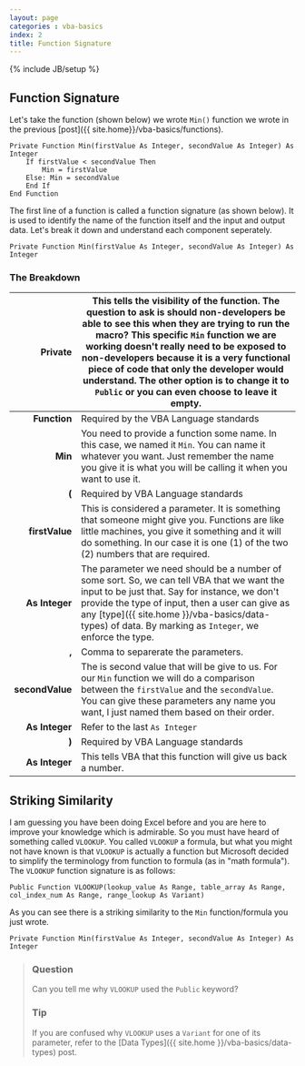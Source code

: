 ```yaml
---
layout: page
categories : vba-basics
index: 2
title: Function Signature
---
```

{% include JB/setup %}

## Function Signature

Let's take the function (shown below) we wrote `Min()` function we wrote in the previous [post]({{ site.home}}/vba-basics/functions).

```vb.net
Private Function Min(firstValue As Integer, secondValue As Integer) As Integer
    If firstValue < secondValue Then
        Min = firstValue
    Else: Min = secondValue
    End If
End Function
```

The first line of a function is called a function signature (as shown below). It is used to identify the name of the function itself and the input and output data. Let's break it down and understand each component seperately.

```vb.net
Private Function Min(firstValue As Integer, secondValue As Integer) As Integer
```

### The Breakdown

| **Private** | This tells the visibility of the function. The question to ask is should non-developers be able to see this when they are trying to run the macro? This specific `Min` function we are working doesn't really need to be exposed to non-developers because it is a very functional piece of code that only the developer would understand. The other option is to change it to `Public` or you can even choose to leave it empty. |
|------------:|------------------------------------------------------------------------------------------------------------------------------------------------------------------------------------------------------------------------------------------------------------------------------------------------------------------------------------------------------------------------------------------------------------------------------------|
| **Function** | Required by the VBA Language standards |
|  **Min** | You need to provide a function some name. In this case, we named it `Min`. You can name it whatever you want. Just remember the name you give it is what you will be calling it when you want to use it. |
| **(** | Required by VBA Language standards |
| **firstValue** | This is considered a parameter. It is something that someone might give you. Functions are like little machines, you give it something and it will do something. In our case it is one (1) of the two (2) numbers that are required. |
| **As Integer** | The parameter we need should be a number of some sort. So, we can tell VBA that we want the input to be just that. Say for instance, we don't provide the type of input, then a user can give as any [type]({{ site.home }}/vba-basics/data-types) of data. By marking as `Integer`, we enforce the type. |
| **,** | Comma to separerate the parameters. |
| **secondValue** | The is second value that will be give to us. For our `Min` function we will do a comparison between the `firstValue` and the `secondValue`. You can give these parameters any name you want, I just named them based on their order. |
| **As Integer** | Refer to the last `As Integer` |
| **)** | Required by VBA Language standards |
| **As Integer** | This tells VBA that this function will give us back a number. |

## Striking Similarity

I am guessing you have been doing Excel before and you are here to improve your knowledge which is admirable. So you must have heard of something called `VLOOKUP`. You called `VLOOKUP` a formula, but what you might not have known is that `VLOOKUP` is actually a function but Microsoft decided to simplify the terminology from function to formula (as in "math formula"). The `VLOOKUP` function signature is as follows:

```vb.net
Public Function VLOOKUP(lookup_value As Range, table_array As Range, col_index_num As Range, range_lookup As Variant)
```

As you can see there is a striking similarity to the `Min` function/formula you just wrote.

```vb.net
Private Function Min(firstValue As Integer, secondValue As Integer) As Integer
```

> ### Question
> Can you tell me why `VLOOKUP` used the `Public` keyword?
> ### Tip
> If you are confused why `VLOOKUP` uses a `Variant` for one of its parameter, refer to the [Data Types]({{ site.home }}/vba-basics/data-types) post.

